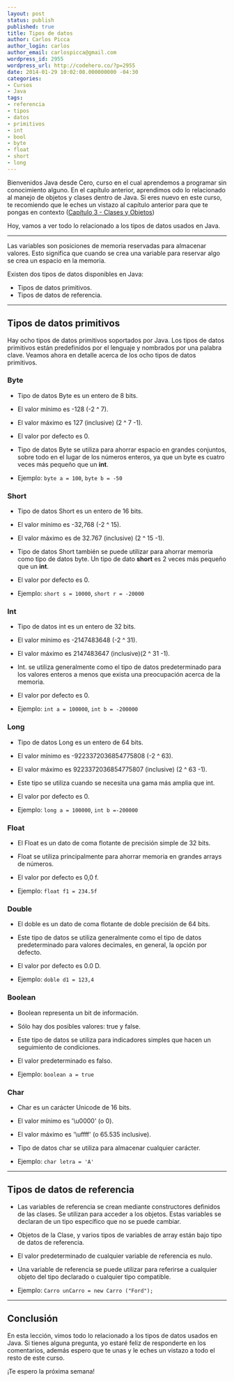 ```yaml
---
layout: post
status: publish
published: true
title: Tipos de datos
author: Carlos Picca
author_login: carlos
author_email: carlospicca@gmail.com
wordpress_id: 2955
wordpress_url: http://codehero.co/?p=2955
date: 2014-01-29 10:02:08.000000000 -04:30
categories:
- Cursos
- Java
tags:
- referencia
- tipos
- datos
- primitivos
- int
- bool
- byte
- float
- short
- long
---
```

<p>Bienvenidos Java desde Cero, curso en el cual aprendemos a programar sin conocimiento alguno. En el capítulo anterior, aprendimos odo lo relacionado al manejo de objetos y clases dentro de Java. Si eres nuevo en este curso, te recomiendo que le eches un vistazo al capítulo anterior para que te pongas en contexto (<a href="http://codehero.co/java-desde-cero-clases-y-objectos/">Capítulo 3 - Clases y Objetos</a>)</p>

<p>Hoy, vamos a ver todo lo relacionado a los tipos de datos usados en Java.</p>

<hr />

<p>Las variables son posiciones de memoria reservadas para almacenar valores. Esto significa que cuando se crea una variable para reservar algo se crea un espacio en la memoria.</p>

<p>Existen dos tipos de datos disponibles en Java:</p>

<ul>
<li>Tipos de datos primitivos.</li>
<li>Tipos de datos de referencia.</li>
</ul>

<hr />

<h2>Tipos de datos primitivos</h2>

<p>Hay ocho tipos de datos primitivos soportados por Java. Los tipos de datos primitivos están predefinidos por el lenguaje y nombrados por una palabra clave. Veamos ahora en detalle acerca de los ocho tipos de datos primitivos.</p>

<h3>Byte</h3>

<ul>
<li><p>Tipo de datos Byte es un entero de 8 bits.</p></li>
<li><p>El valor mínimo es -128 (-2 ^ 7).</p></li>
<li><p>El valor máximo es 127 (inclusive) (2 ^ 7 -1).</p></li>
<li><p>El valor por defecto es 0.</p></li>
<li><p>Tipo de datos Byte se utiliza para ahorrar espacio en grandes conjuntos, sobre todo en el lugar de los números enteros, ya que un byte es cuatro veces más pequeño que un <strong>int</strong>.</p></li>
<li><p>Ejemplo: <code>byte a = 100</code>, <code>byte b = -50</code></p></li>
</ul>

<h3>Short</h3>

<ul>
<li><p>Tipo de datos Short es un entero de 16 bits.</p></li>
<li><p>El valor mínimo es -32,768 (-2 ^ 15).</p></li>
<li><p>El valor máximo es de 32.767 (inclusive) (2 ^ 15 -1).</p></li>
<li><p>Tipo de datos Short también se puede utilizar para ahorrar memoria como tipo de datos byte. Un tipo de dato <strong>short</strong> es 2 veces más pequeño que un <strong>int</strong>.</p></li>
<li><p>El valor por defecto es 0.</p></li>
<li><p>Ejemplo: <code>short s = 10000</code>, <code>short r = -20000</code></p></li>
</ul>

<h3>Int</h3>

<ul>
<li><p>Tipo de datos int es un entero de 32 bits.</p></li>
<li><p>El valor mínimo es -2147483648 (-2 ^ 31).</p></li>
<li><p>El valor máximo es 2147483647 (inclusive)(2 ^ 31 -1).</p></li>
<li><p>Int. se utiliza generalmente como el tipo de datos predeterminado para los valores enteros a menos que exista una preocupación acerca de la memoria.</p></li>
<li><p>El valor por defecto es 0.</p></li>
<li><p>Ejemplo: <code>int a = 100000</code>, <code>int b = -200000</code></p></li>
</ul>

<h3>Long</h3>

<ul>
<li><p>Tipo de datos Long es un entero de 64 bits.</p></li>
<li><p>El valor mínimo es -9223372036854775808 (-2 ^ 63).</p></li>
<li><p>El valor máximo es 9223372036854775807 (inclusive) (2 ^ 63 -1).</p></li>
<li><p>Este tipo se utiliza cuando se necesita una gama más amplia que int.</p></li>
<li><p>El valor por defecto es 0.</p></li>
<li><p>Ejemplo: <code>long a = 100000</code>, <code>int b =-200000</code></p></li>
</ul>

<h3>Float</h3>

<ul>
<li><p>El Float es un dato de coma flotante de precisión simple de 32 bits.</p></li>
<li><p>Float se utiliza principalmente para ahorrar memoria en grandes arrays de números.</p></li>
<li><p>El valor por defecto es 0,0 f.</p></li>
<li><p>Ejemplo: <code>float f1 = 234.5f</code></p></li>
</ul>

<h3>Double</h3>

<ul>
<li><p>El doble es un dato de coma flotante de doble precisión de 64 bits.</p></li>
<li><p>Este tipo de datos se utiliza generalmente como el tipo de datos predeterminado para valores decimales, en general, la opción por defecto.</p></li>
<li><p>El valor por defecto es 0.0 D.</p></li>
<li><p>Ejemplo: <code>doble d1 = 123,4</code></p></li>
</ul>

<h3>Boolean</h3>

<ul>
<li><p>Boolean representa un bit de información.</p></li>
<li><p>Sólo hay dos posibles valores: true y false.</p></li>
<li><p>Este tipo de datos se utiliza para indicadores simples que hacen un seguimiento de condiciones.</p></li>
<li><p>El valor predeterminado es falso.</p></li>
<li><p>Ejemplo: <code>boolean a = true</code></p></li>
</ul>

<h3>Char</h3>

<ul>
<li><p>Char es un carácter Unicode de 16 bits.</p></li>
<li><p>El valor mínimo es '\u0000' (o 0).</p></li>
<li><p>El valor máximo es '\uffff' (o 65.535 inclusive).</p></li>
<li><p>Tipo de datos char se utiliza para almacenar cualquier carácter.</p></li>
<li><p>Ejemplo: <code>char letra = 'A'</code></p></li>
</ul>

<hr />

<h2>Tipos de datos de referencia</h2>

<ul>
<li><p>Las variables de referencia se crean mediante constructores definidos de las clases. Se utilizan para acceder a los objetos. Estas variables se declaran de un tipo específico que no se puede cambiar.</p></li>
<li><p>Objetos de la Clase, y varios tipos de variables de array están bajo tipo de datos de referencia.</p></li>
<li><p>El valor predeterminado de cualquier variable de referencia es nulo.</p></li>
<li><p>Una variable de referencia se puede utilizar para referirse a cualquier objeto del tipo declarado o cualquier tipo compatible.</p></li>
<li><p>Ejemplo: <code>Carro unCarro = new Carro ("Ford");</code></p></li>
</ul>

<hr />

<h2>Conclusión</h2>

<p>En esta lección, vimos todo lo relacionado a los tipos de datos usados en Java. Si tienes alguna pregunta, yo estaré feliz de responderte en los comentarios, además espero que te unas y le eches un vistazo a todo el resto de este curso.</p>

<p>¡Te espero la próxima semana!</p>
